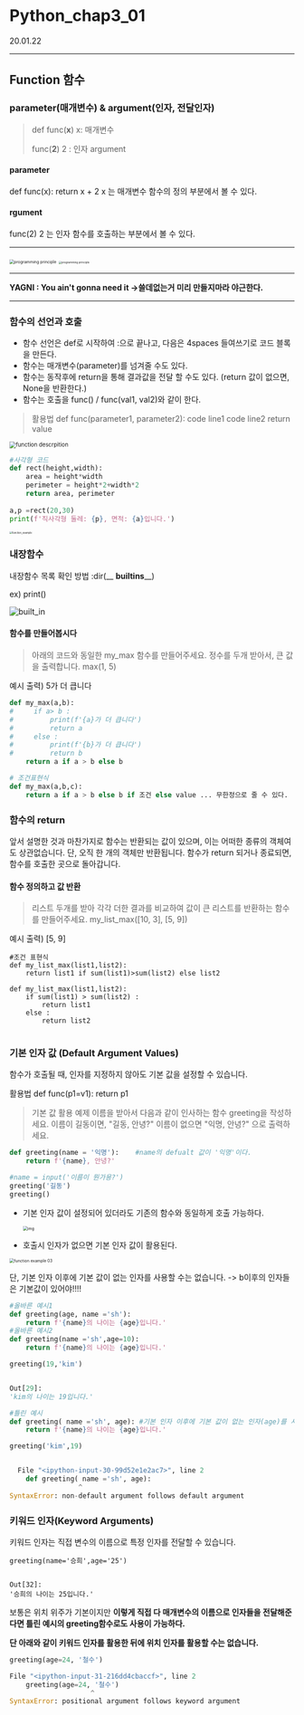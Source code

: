 # Python_chap3_01

20.01.22

***

## Function 함수



### parameter(매개변수) & argument(인자, 전달인자)

> def func(__x__)  x: 매개변수
>
> func(__2__)         2 : 인자 argument

#### parameter

def func(x):
 return x + 2
x 는 매개변수
함수의 정의 부분에서 볼 수 있다.

#### rgument

func(2)
2 는 인자
함수를 호출하는 부분에서 볼 수 있다.



***

<img src="https://user-images.githubusercontent.com/18046097/61181741-2984fd80-a665-11e9-93b8-578c56689d0e.png" alt="programming principle" style="zoom:50%;" />



<img src="https://user-images.githubusercontent.com/18046097/61181750-2ab62a80-a665-11e9-84f3-c2445c098a18.png" alt="programming principle" style="zoom: 33%;" />

***

__YAGNI : You ain't gonna need it ->쓸데없는거 미리 만들지마라 야근한다.__

***



### 함수의 선언과 호출

* 함수 선언은 def로 시작하여 :으로 끝나고, 다음은 4spaces 들여쓰기로 코드 블록을 만든다.
* 함수는 매개변수(parameter)를 넘겨줄 수도 있다.
* 함수는 동작후에 return을 통해 결과값을 전달 할 수도 있다. (return 값이 없으면, None을 반환한다.)
* 함수는 호출을 func() / func(val1, val2)와 같이 한다.

> 활용법
> def func(parameter1, parameter2):
>     code line1
>     code line2
>     return value

<img src="https://user-images.githubusercontent.com/18046097/61181742-2984fd80-a665-11e9-9d5c-c90e8c64953e.png" alt="function descrpition" style="zoom:70%;" />

```python
#사각형 코드
def rect(height,width):
    area = height*width
    perimeter = height*2+width*2
    return area, perimeter
    
a,p =rect(20,30)
print(f'직사각형 둘레: {p}, 면적: {a}입니다.')
```

<img src="https://dl.dropbox.com/s/o6v9c0vxpdww1lm/function-argument.png" alt="function_example" style="zoom:30%;" />



### 내장함수

내장함수 목록 확인 방법 :dir(__ __builtins____)

ex) print()

![built_in](https://user-images.githubusercontent.com/18046097/61181739-2984fd80-a665-11e9-991b-f2f058397a69.png)

#### 함수를 만들어봅시다

> 아래의 코드와 동일한 my_max 함수를 만들어주세요.
> 정수를 두개 받아서, 큰 값을 출력합니다. 
> max(1, 5)

예시 출력)
5가 더 큽니다

```python
def my_max(a,b):
#     if a> b :
#         print(f'{a}가 더 큽니다')
#         return a
#     else :
#         print(f'{b}가 더 큽니다')
#         return b
    return a if a > b else b
```

```python
# 조건표현식
def my_max(a,b,c):
    return a if a > b else b if 조건 else value ... 무한정으로 줄 수 있다.
```







### 함수의 return

앞서 설명한 것과 마찬가지로 함수는 반환되는 값이 있으며, 이는 어떠한 종류의 객체여도 상관없습니다. 
단, 오직 한 개의 객체만 반환됩니다.
함수가 return 되거나 종료되면, 함수를 호출한 곳으로 돌아갑니다.



#### 함수 정의하고 값 반환

> 리스트 두개를 받아 각각 더한 결과를 비교하여 값이 큰 리스트를 반환하는 함수를 만들어주세요.
> my_list_max([10, 3], [5, 9])

예시 출력)
[5, 9]

```
#조건 표현식
def my_list_max(list1,list2):
    return list1 if sum(list1)>sum(list2) else list2
```

```
def my_list_max(list1,list2):
    if sum(list1) > sum(list2) :
        return list1
    else :
        return list2
    
```





### 기본 인자 값 (Default Argument Values)

함수가 호출될 때, 인자를 지정하지 않아도 기본 값을 설정할 수 있습니다. 

활용법
def func(p1=v1):
    return p1

> 기본 값 활용 예제
> 이름을 받아서 다음과 같이 인사하는 함수 greeting을 작성하세요. 이름이 길동이면, "길동, 안녕?" 이름이 없으면 "익명, 안녕?" 으로 출력하세요.

```python
def greeting(name = '익명'):    #name의 defualt 값이 '익명'이다.
    return f'{name}, 안녕?'

#name = input('이름이 뭔가용?')
greeting('길동')
greeting()
```

* 기본 인자 값이 설정되어 있더라도 기존의 함수와 동일하게 호출 가능하다.

  <img src="https://user-images.githubusercontent.com/18046097/61181744-2a1d9400-a665-11e9-9095-6924ca11122e.png" alt="img" style="zoom:50%;" />

* 호출시 인자가 없으면 기본 인자 값이 활용된다.

<img src="https://user-images.githubusercontent.com/18046097/61181745-2a1d9400-a665-11e9-95ef-e50e463e1583.png" alt="function example 03" style="zoom:50%;" />

단, 기본 인자 이후에 기본 값이 없는 인자를 사용할 수는 없습니다. -> b이후의 인자들은 기본값이 있어야!!!!

```python
#올바른 예시1
def greeting(age, name ='sh'):
    return f'{name}의 나이는 {age}입니다.'
#올바른 예시2
def greeting(name ='sh',age=10):
    return f'{name}의 나이는 {age}입니다.'

greeting(19,'kim')


Out[29]:
'kim의 나이는 19입니다.'

```

```python
#틀린 예시
def greeting( name ='sh', age): #기본 인자 이후에 기본 값이 없는 인자(age)를 사용할 수는 없습니다.
    return f'{name}의 나이는 {age}입니다.'

greeting('kim',19)


  File "<ipython-input-30-99d52e1e2ac7>", line 2
    def greeting( name ='sh', age):
                 ^
SyntaxError: non-default argument follows default argument


```



### 키워드 인자(Keyword Arguments)

키워드 인자는 직접 변수의 이름으로 특정 인자를 전달할 수 있습니다.

```
greeting(name='승희',age='25')


Out[32]:
'승희의 나이는 25입니다.'
```

보통은 위치 위주가 기본이지만 __이렇게 직접 다 매개변수의 이름으로 인자들을 전달해준다면 틀린 예시의 greeting함수로도 사용이 가능하다.__



__단 아래와 같이 키워드 인자를 활용한 뒤에 위치 인자를 활용할 수는 없습니다.__

```python
greeting(age=24, '철수')

File "<ipython-input-31-216dd4cbaccf>", line 2
    greeting(age=24, '철수')
                    ^
SyntaxError: positional argument follows keyword argument

```




